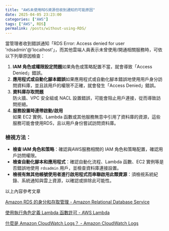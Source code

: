 ```yaml
---
title: "AWS未使用RDS資源但收到通知的可能原因"
date: 2025-04-05 23:23:00
categories: ["AWS"]
tags: ["AWS", RDS]
permalink: /posts/without-using-RDS/
---
```

當管理者收到錯誤通知「RDS Error: Access denied for user 'rdsadmin'@'localhost'」，而其他雲端人員表示未曾使用/開通相關服務時，可依以下列舉原因檢查：

1. **IAM 角色或權限設定問題**如果角色或策略配置不當，就會導致「Access Denied」錯誤。
2. **應用程式或自動化腳本錯誤**如果應用程式或自動化腳本錯誤地使用用戶身分訪問資料庫，並且該用戶的權限不正確，就會發生「Access Denied」錯誤。
3. **資料庫存取問題**  
   防火牆、VPC 安全組或 NACL 設置錯誤，可能會阻止用戶連接，從而導致訪問拒絕。
4. **服務設置時連帶啟動/啟用**  
   如果 EC2 實例、Lambda 函數或其他服務無意中引用了資料庫的資源，這些服務可能會使用RDS，且以用戶身份嘗試訪問資料庫。

### 檢視方法：

* **檢查 IAM 角色和策略**：確認與AWS服務相關的 IAM 角色和策略配置，確認用戶訪問權限。
* **檢查自動化腳本和應用程式**：確認自動化流程、Lambda 函數、EC2 實例等是否錯誤地使用 `rdsadmin` 用戶，並檢查資料庫連接設置。
* **檢視有無其他帳號使用者進行啟用程式而串聯啟用此類資源**：須檢視系統紀錄、系統通知與雲上資源，以確認或排除此可能性。

以上內容參考文章

[Amazon RDS 的身分和存取管理 - Amazon Relational Database Service](https://docs.aws.amazon.com/zh_tw/AmazonRDS/latest/UserGuide/UsingWithRDS.IAM.html)

[使用執行角色定義 Lambda 函數許可 - AWS Lambda](https://docs.aws.amazon.com/zh_tw/lambda/latest/dg/lambda-intro-execution-role.html)

[什麼是 Amazon CloudWatch Logs？ - Amazon CloudWatch Logs](https://docs.aws.amazon.com/zh_tw/AmazonCloudWatch/latest/logs/WhatIsCloudWatchLogs.html)  